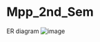 # Mpp_2nd_Sem
ER diagram 
![image](https://github.com/EgorVolovetski/Mpp_2nd_Sem/assets/160117036/4883c628-3f25-4cdc-9967-fd04b9a092a0)
